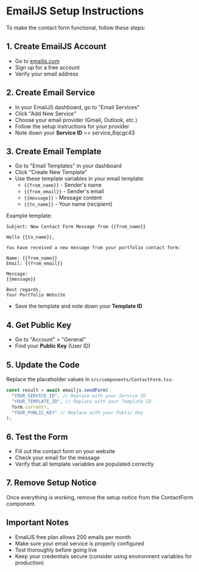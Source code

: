 # EmailJS Setup Instructions

To make the contact form functional, follow these steps:

## 1. Create EmailJS Account

- Go to [emailjs.com](https://emailjs.com)
- Sign up for a free account
- Verify your email address

## 2. Create Email Service

- In your EmailJS dashboard, go to "Email Services"
- Click "Add New Service"
- Choose your email provider (Gmail, Outlook, etc.)
- Follow the setup instructions for your provider
- Note down your **Service ID** == service_6qcgc43

## 3. Create Email Template

- Go to "Email Templates" in your dashboard
- Click "Create New Template"
- Use these template variables in your email template:
  - `{{from_name}}` - Sender's name
  - `{{from_email}}` - Sender's email
  - `{{message}}` - Message content
  - `{{to_name}}` - Your name (recipient)

Example template:

```
Subject: New Contact Form Message from {{from_name}}

Hello {{to_name}},

You have received a new message from your portfolio contact form:

Name: {{from_name}}
Email: {{from_email}}

Message:
{{message}}

Best regards,
Your Portfolio Website
```

- Save the template and note down your **Template ID**

## 4. Get Public Key

- Go to "Account" > "General"
- Find your **Public Key** (User ID)

## 5. Update the Code

Replace the placeholder values in `src/components/ContactForm.tsx`:

```typescript
const result = await emailjs.sendForm(
  "YOUR_SERVICE_ID", // Replace with your Service ID
  "YOUR_TEMPLATE_ID", // Replace with your Template ID
  form.current!,
  "YOUR_PUBLIC_KEY" // Replace with your Public Key
);
```

## 6. Test the Form

- Fill out the contact form on your website
- Check your email for the message
- Verify that all template variables are populated correctly

## 7. Remove Setup Notice

Once everything is working, remove the setup notice from the ContactForm component.

## Important Notes

- EmailJS free plan allows 200 emails per month
- Make sure your email service is properly configured
- Test thoroughly before going live
- Keep your credentials secure (consider using environment variables for production)
